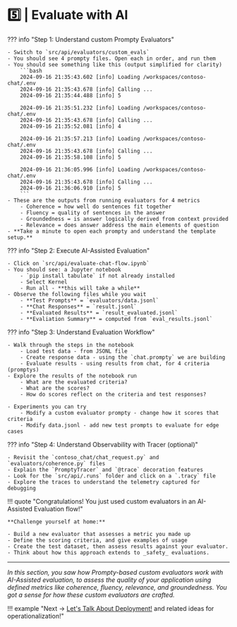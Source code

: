 # 5️⃣ | Evaluate with AI

??? info "Step 1: Understand custom Prompty Evaluators"

    - Switch to `src/api/evaluators/custom_evals`
    - You should see 4 prompty files. Open each in order, and run them
    - You should see something like this (output simplified for clarity)
        ```bash
        2024-09-16 21:35:43.602 [info] Loading /workspaces/contoso-chat/.env
        2024-09-16 21:35:43.678 [info] Calling ...
        2024-09-16 21:35:44.488 [info] 5

        2024-09-16 21:35:51.232 [info] Loading /workspaces/contoso-chat/.env
        2024-09-16 21:35:43.678 [info] Calling ...
        2024-09-16 21:35:52.081 [info] 4

        2024-09-16 21:35:57.213 [info] Loading /workspaces/contoso-chat/.env
        2024-09-16 21:35:43.678 [info] Calling ...
        2024-09-16 21:35:58.108 [info] 5

        2024-09-16 21:36:05.996 [info] Loading /workspaces/contoso-chat/.env
        2024-09-16 21:35:43.678 [info] Calling ...
        2024-09-16 21:36:06.910 [info] 5
        ```
    - These are the outputs from running evaluators for 4 metrics
        - Coherence = how well do sentences fit together
        - Fluency = quality of sentences in the answer
        - Groundedness = is answer logically derived from context provided
        - Relevance = does answer address the main elements of question
    - **Take a minute to open each prompty and understand the template setup.**

??? info "Step 2: Execute AI-Assisted Evaluation"

    - Click on `src/api/evaluate-chat-flow.ipynb`
    - You should see: a Jupyter notebook
        - `pip install tabulate` if not already installed
        - Select Kernel
        - Run all - **this will take a while**
    - Observe the following files while you wait
        - **Test Prompts** = `evaluators/data.jsonl`
        - **Chat Responses** = `result.jsonl`
        - **Evaluated Results** = `result_evaluated.jsonl`
        - **Evaliation Summary** = computed from `eval_results.jsonl`

??? info "Step 3: Understand Evaluation Workflow"

    - Walk through the steps in the notebook
        - Load test data - from JSONL file
        - Create response data - using the `chat.prompty` we are building
        - Evaluate results - using results from chat, for 4 criteria (promptys)
    - Explore the results of the notebook run
        - What are the evaluated criteria?
        - What are the scores?
        - How do scores reflect on the criteria and test responses?

    - Experiments you can try
        - Modify a custom evaluator prompty - change how it scores that criteria
        - Modify data.jsonl - add new test prompts to evaluate for edge cases

??? info "Step 4: Understand Observability with Tracer (optional)"

    - Revisit the `contoso_chat/chat_request.py` and `evaluators/coherence.py` files
    - Explain the `PromptyTracer` and `@trace` decoration features
    - Look for the `src/api/.runs` folder and click on a `.tracy` file
    - Explore the traces to understand the telemetry captured for debugging

!!! quote "Congratulations! You just used custom evaluators in an AI-Assisted Evaluation flow!"

    **Challenge yourself at home:** 

    - Build a new evaluator that assesses a metric you made up 
    - Define the scoring criteria, and give examples of usage
    - Create the test dataset, then assess results against your evaluator. 
    - Think about how this approach extends to _safety_ evaluations. 

---

_In this section, you saw how Prompty-based custom evaluators work with AI-Assisted evaluation, to assess the quality of your application using defined metrics like coherence, fluency, relevance, and groundedness. You got a sense for how these custom evaluators are crafted._



!!! example "Next → [Let's Talk About Deployment!](./05-evaluation.md) and related ideas for operationalization!"